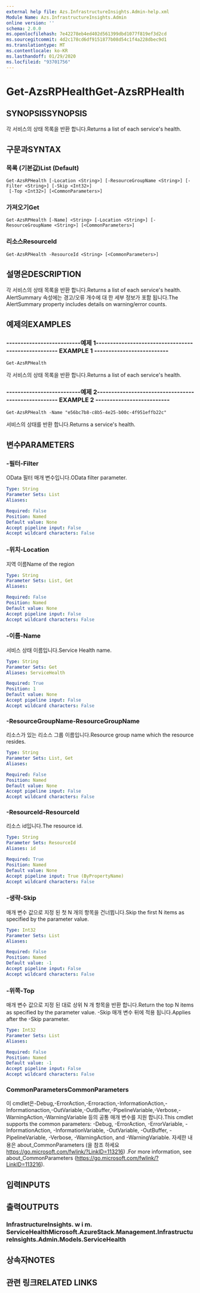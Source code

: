 ```yaml
---
external help file: Azs.InfrastructureInsights.Admin-help.xml
Module Name: Azs.InfrastructureInsights.Admin
online version: ''
schema: 2.0.0
ms.openlocfilehash: 7e42278eb4ed402d561399dbd1077f819ef3d2cd
ms.sourcegitcommit: 4d2c178cd6df9151877b08d54c1f4a228dbec9d1
ms.translationtype: MT
ms.contentlocale: ko-KR
ms.lasthandoff: 01/29/2020
ms.locfileid: "93701756"
---
```

# <span data-ttu-id="01a6a-101">Get-AzsRPHealth</span><span class="sxs-lookup"><span data-stu-id="01a6a-101">Get-AzsRPHealth</span></span>

## <span data-ttu-id="01a6a-102">SYNOPSIS</span><span class="sxs-lookup"><span data-stu-id="01a6a-102">SYNOPSIS</span></span>
<span data-ttu-id="01a6a-103">각 서비스의 상태 목록을 반환 합니다.</span><span class="sxs-lookup"><span data-stu-id="01a6a-103">Returns a list of each service's health.</span></span>

## <span data-ttu-id="01a6a-104">구문과</span><span class="sxs-lookup"><span data-stu-id="01a6a-104">SYNTAX</span></span>

### <span data-ttu-id="01a6a-105">목록 (기본값)</span><span class="sxs-lookup"><span data-stu-id="01a6a-105">List (Default)</span></span>
```
Get-AzsRPHealth [-Location <String>] [-ResourceGroupName <String>] [-Filter <String>] [-Skip <Int32>]
 [-Top <Int32>] [<CommonParameters>]
```

### <span data-ttu-id="01a6a-106">가져오기</span><span class="sxs-lookup"><span data-stu-id="01a6a-106">Get</span></span>
```
Get-AzsRPHealth [-Name] <String> [-Location <String>] [-ResourceGroupName <String>] [<CommonParameters>]
```

### <span data-ttu-id="01a6a-107">리소스</span><span class="sxs-lookup"><span data-stu-id="01a6a-107">ResourceId</span></span>
```
Get-AzsRPHealth -ResourceId <String> [<CommonParameters>]
```

## <span data-ttu-id="01a6a-108">설명은</span><span class="sxs-lookup"><span data-stu-id="01a6a-108">DESCRIPTION</span></span>
<span data-ttu-id="01a6a-109">각 서비스의 상태 목록을 반환 합니다.</span><span class="sxs-lookup"><span data-stu-id="01a6a-109">Returns a list of each service's health.</span></span> <span data-ttu-id="01a6a-110">AlertSummary 속성에는 경고/오류 개수에 대 한 세부 정보가 포함 됩니다.</span><span class="sxs-lookup"><span data-stu-id="01a6a-110">The AlertSummary property includes details on warning/error counts.</span></span>

## <span data-ttu-id="01a6a-111">예제의</span><span class="sxs-lookup"><span data-stu-id="01a6a-111">EXAMPLES</span></span>

### <span data-ttu-id="01a6a-112">--------------------------예제 1--------------------------</span><span class="sxs-lookup"><span data-stu-id="01a6a-112">-------------------------- EXAMPLE 1 --------------------------</span></span>
```
Get-AzsRPHealth
```

<span data-ttu-id="01a6a-113">각 서비스의 상태 목록을 반환 합니다.</span><span class="sxs-lookup"><span data-stu-id="01a6a-113">Returns a list of each service's health.</span></span>

### <span data-ttu-id="01a6a-114">--------------------------예제 2--------------------------</span><span class="sxs-lookup"><span data-stu-id="01a6a-114">-------------------------- EXAMPLE 2 --------------------------</span></span>
```
Get-AzsRPHealth -Name "e56bc7b8-c8b5-4e25-b00c-4f951effb22c"
```

<span data-ttu-id="01a6a-115">서비스의 상태를 반환 합니다.</span><span class="sxs-lookup"><span data-stu-id="01a6a-115">Returns a service's health.</span></span>

## <span data-ttu-id="01a6a-116">변수</span><span class="sxs-lookup"><span data-stu-id="01a6a-116">PARAMETERS</span></span>

### <span data-ttu-id="01a6a-117">-필터</span><span class="sxs-lookup"><span data-stu-id="01a6a-117">-Filter</span></span>
<span data-ttu-id="01a6a-118">OData 필터 매개 변수입니다.</span><span class="sxs-lookup"><span data-stu-id="01a6a-118">OData filter parameter.</span></span>

```yaml
Type: String
Parameter Sets: List
Aliases: 

Required: False
Position: Named
Default value: None
Accept pipeline input: False
Accept wildcard characters: False
```

### <span data-ttu-id="01a6a-119">-위치</span><span class="sxs-lookup"><span data-stu-id="01a6a-119">-Location</span></span>
<span data-ttu-id="01a6a-120">지역 이름</span><span class="sxs-lookup"><span data-stu-id="01a6a-120">Name of the region</span></span>

```yaml
Type: String
Parameter Sets: List, Get
Aliases: 

Required: False
Position: Named
Default value: None
Accept pipeline input: False
Accept wildcard characters: False
```

### <span data-ttu-id="01a6a-121">-이름</span><span class="sxs-lookup"><span data-stu-id="01a6a-121">-Name</span></span>
<span data-ttu-id="01a6a-122">서비스 상태 이름입니다.</span><span class="sxs-lookup"><span data-stu-id="01a6a-122">Service Health name.</span></span>

```yaml
Type: String
Parameter Sets: Get
Aliases: ServiceHealth

Required: True
Position: 1
Default value: None
Accept pipeline input: False
Accept wildcard characters: False
```

### <span data-ttu-id="01a6a-123">-ResourceGroupName</span><span class="sxs-lookup"><span data-stu-id="01a6a-123">-ResourceGroupName</span></span>
<span data-ttu-id="01a6a-124">리소스가 있는 리소스 그룹 이름입니다.</span><span class="sxs-lookup"><span data-stu-id="01a6a-124">Resource group name which the resource resides.</span></span>

```yaml
Type: String
Parameter Sets: List, Get
Aliases: 

Required: False
Position: Named
Default value: None
Accept pipeline input: False
Accept wildcard characters: False
```

### <span data-ttu-id="01a6a-125">-ResourceId</span><span class="sxs-lookup"><span data-stu-id="01a6a-125">-ResourceId</span></span>
<span data-ttu-id="01a6a-126">리소스 id입니다.</span><span class="sxs-lookup"><span data-stu-id="01a6a-126">The resource id.</span></span>

```yaml
Type: String
Parameter Sets: ResourceId
Aliases: id

Required: True
Position: Named
Default value: None
Accept pipeline input: True (ByPropertyName)
Accept wildcard characters: False
```

### <span data-ttu-id="01a6a-127">-생략</span><span class="sxs-lookup"><span data-stu-id="01a6a-127">-Skip</span></span>
<span data-ttu-id="01a6a-128">매개 변수 값으로 지정 된 첫 N 개의 항목을 건너뜁니다.</span><span class="sxs-lookup"><span data-stu-id="01a6a-128">Skip the first N items as specified by the parameter value.</span></span>

```yaml
Type: Int32
Parameter Sets: List
Aliases: 

Required: False
Position: Named
Default value: -1
Accept pipeline input: False
Accept wildcard characters: False
```

### <span data-ttu-id="01a6a-129">-위쪽</span><span class="sxs-lookup"><span data-stu-id="01a6a-129">-Top</span></span>
<span data-ttu-id="01a6a-130">매개 변수 값으로 지정 된 대로 상위 N 개 항목을 반환 합니다.</span><span class="sxs-lookup"><span data-stu-id="01a6a-130">Return the top N items as specified by the parameter value.</span></span>
<span data-ttu-id="01a6a-131">-Skip 매개 변수 뒤에 적용 됩니다.</span><span class="sxs-lookup"><span data-stu-id="01a6a-131">Applies after the -Skip parameter.</span></span>

```yaml
Type: Int32
Parameter Sets: List
Aliases: 

Required: False
Position: Named
Default value: -1
Accept pipeline input: False
Accept wildcard characters: False
```

### <span data-ttu-id="01a6a-132">CommonParameters</span><span class="sxs-lookup"><span data-stu-id="01a6a-132">CommonParameters</span></span>
<span data-ttu-id="01a6a-133">이 cmdlet은-Debug,-ErrorAction,-Erroraction,-InformationAction,-Informationaction,-OutVariable,-OutBuffer,-PipelineVariable,-Verbose,-WarningAction,-WarningVariable 등의 공통 매개 변수를 지원 합니다.</span><span class="sxs-lookup"><span data-stu-id="01a6a-133">This cmdlet supports the common parameters: -Debug, -ErrorAction, -ErrorVariable, -InformationAction, -InformationVariable, -OutVariable, -OutBuffer, -PipelineVariable, -Verbose, -WarningAction, and -WarningVariable.</span></span> <span data-ttu-id="01a6a-134">자세한 내용은 about_CommonParameters (을 참조 하세요 https://go.microsoft.com/fwlink/?LinkID=113216) .</span><span class="sxs-lookup"><span data-stu-id="01a6a-134">For more information, see about_CommonParameters (https://go.microsoft.com/fwlink/?LinkID=113216).</span></span>

## <span data-ttu-id="01a6a-135">입력</span><span class="sxs-lookup"><span data-stu-id="01a6a-135">INPUTS</span></span>

## <span data-ttu-id="01a6a-136">출력</span><span class="sxs-lookup"><span data-stu-id="01a6a-136">OUTPUTS</span></span>

### <span data-ttu-id="01a6a-137">InfrastructureInsights. w i m. ServiceHealth</span><span class="sxs-lookup"><span data-stu-id="01a6a-137">Microsoft.AzureStack.Management.InfrastructureInsights.Admin.Models.ServiceHealth</span></span>

## <span data-ttu-id="01a6a-138">상속자</span><span class="sxs-lookup"><span data-stu-id="01a6a-138">NOTES</span></span>

## <span data-ttu-id="01a6a-139">관련 링크</span><span class="sxs-lookup"><span data-stu-id="01a6a-139">RELATED LINKS</span></span>

